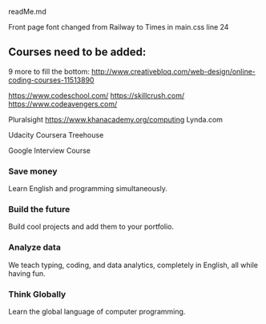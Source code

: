 readMe.md

Front page font changed from Railway to Times in main.css line 24

## Courses need to be added:

9 more to fill the bottom:
http://www.creativebloq.com/web-design/online-coding-courses-11513890

https://www.codeschool.com/
https://skillcrush.com/
https://www.codeavengers.com/

Pluralsight
https://www.khanacademy.org/computing
Lynda.com

Udacity
Coursera
Treehouse

Google Interview Course



<!--center heading end-->
<div class="divide50"></div>
<div class="row">
    <div class="col-md-3 col-sm-6 margin30">
        <div class="colored-boxed green">
            <i class="pe-7s-piggy"></i>
            <h3>Save money</h3><span class="center-line"></span>
            <p>Learn English and programming simultaneously.</p>
        </div>
    </div>
    <!--colored boxed col end-->
    <div class="col-md-3 col-sm-6 margin30">
        <div class="colored-boxed dark">
            <i class="pe-7s-smile"></i>
            <h3>Build the future</h3><span class="center-line"></span>
            <p>Build cool projects and add them to your portfolio.</p>
        </div>
    </div>
    <!--colored boxed col end-->
    <div class="col-md-3 col-sm-6 margin30">
        <div class="colored-boxed blue">
            <i class="pe-7s-server"></i>
            <h3>Analyze data</h3><span class="center-line"></span>
            <p>We teach typing, coding, and data analytics, completely in English, all while having fun.</p>
        </div>
    </div>
    <!--colored boxed col end-->
    <div class="col-md-3 col-sm-6 margin30">
        <div class="colored-boxed red">
            <i class="pe-7s-global"></i>
            <h3>Think Globally</h3><span class="center-line"></span>
            <p>Learn the global language of computer programming.</p>
        </div>
    </div>
    <!--colored boxed col end-->
</div>
</div>
<!--services container-->
